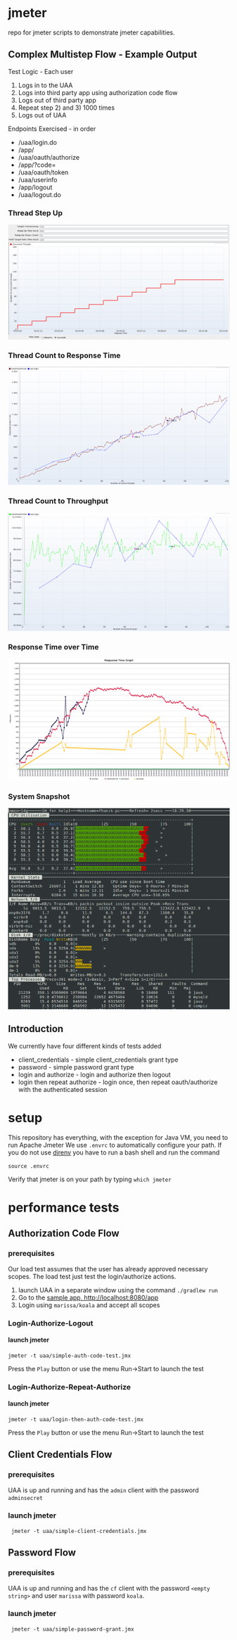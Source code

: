 # jmeter
repo for jmeter scripts to demonstrate jmeter capabilities. 

## Complex Multistep Flow - Example Output

Test Logic - Each user
1. Logs in to the UAA
1. Logs into third party app using authorization code flow
1. Logs out of third party app
1. Repeat step 2) and 3) 1000 times
1. Logs out of UAA 

Endpoints Exercised - in order
* /uaa/login.do
* /app/
* /uaa/oauth/authorize
* /app/?code=<auth code>
* /uaa/oauth/token
* /uaa/userinfo
* /app/logout
* /uaa/logout.do

### Thread Step Up
![Thread Logic](docs/images/thread-step-setup.png "Thread Step Up Configuration")

### Thread Count to Response Time
![Thread Count to Response Time](docs/images/response-time-vs-thread.png "Thread count to Response Time Ratio")

### Thread Count to Throughput
![Thread Count to Throughput](docs/images/thread-vs-throughput.png "Thread count to Throughput Ratio")

### Response Time over Time
![Response Time over Time](docs/images/response-time-over-time.png "Response Time over Time")

### System Snapshot
![System Snapshot](docs/images/system-nmon.png "System Snapshot")

## Introduction
We currently have four different kinds of tests added

* client_credentials - simple client_credentials grant type
* password - simple password grant type
* login and authorize - login and authorize then logout
* login then repeat authorize - login once, then repeat oauth/authorize with the authenticated session

# setup
This repository has everything, with the exception for Java VM,  you need to run Apache Jmeter
We use `.envrc` to automatically configure your path. 
If you do not use [direnv](https://github.com/direnv/direnv) you have to run a bash shell and run the command

    source .envrc
    
Verify that jmeter is on your path by typing `which jmeter`

# performance tests

## Authorization Code Flow

### prerequisites
Our load test assumes that the user has already approved necessary scopes. 
The load test just test the login/authorize actions.
1. launch UAA in a separate window using the command `./gradlew run`
1. Go to the [sample app, http://localhost:8080/app](http://localhost:8080/app)
1. Login using `marissa/koala` and accept all scopes

### Login-Authorize-Logout
#### launch jmeter

    jmeter -t uaa/simple-auth-code-test.jmx

Press the `Play` button or use the menu Run->Start to launch the test

### Login-Authorize-Repeat-Authorize
#### launch jmeter

    jmeter -t uaa/login-then-auth-code-test.jmx

Press the `Play` button or use the menu Run->Start to launch the test

## Client Credentials Flow

### prerequisites
UAA is up and running and has the `admin` client with the password `adminsecret`

### launch jmeter

     jmeter -t uaa/simple-client-credentials.jmx

## Password Flow

### prerequisites
UAA is up and running and has the `cf` client with the password `<empty string>` 
and user `marissa` with password `koala`.

### launch jmeter

     jmeter -t uaa/simple-password-grant.jmx
